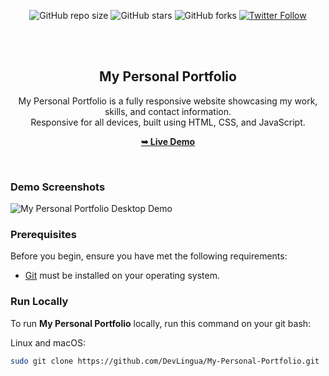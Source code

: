 <div align="center">
  
  ![GitHub repo size](https://img.shields.io/github/repo-size/DevLingua/My-Personal-Portfolio)
  ![GitHub stars](https://img.shields.io/github/stars/DevLingua/My-Personal-Portfolio?style=social)
  ![GitHub forks](https://img.shields.io/github/forks/DevLingua/My-Personal-Portfolio?style=social)
  [![Twitter Follow](https://img.shields.io/twitter/follow/devlinguaa?style=social)](https://twitter.com/intent/follow?screen_name=devlinguaa)

  <br />
  <br />

  <h2 align="center">My Personal Portfolio</h2>

  My Personal Portfolio is a fully responsive website showcasing my work, skills, and contact information. <br />Responsive for all devices, built using HTML, CSS, and JavaScript.

  <a href="https://devlingua.github.io/My-Personal-Portfolio/"><strong>➥ Live Demo</strong></a>

</div>

<br />

### Demo Screenshots

![My Personal Portfolio Desktop Demo](./readme-images/desktop.png "Desktop Demo")

### Prerequisites

Before you begin, ensure you have met the following requirements:

* [Git](https://git-scm.com/downloads "Download Git") must be installed on your operating system.

### Run Locally

To run **My Personal Portfolio** locally, run this command on your git bash:

Linux and macOS:

```bash
sudo git clone https://github.com/DevLingua/My-Personal-Portfolio.git
